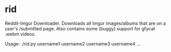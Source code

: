 rid
===

Reddit-Imgur Downloader.  Downloads all Imgur images/albums that are on a user's /submitted page.  Also contains some (buggy) support for gfycat .webm videos.

Usage: ./rid.py username1 username2 username3 username4 ...
